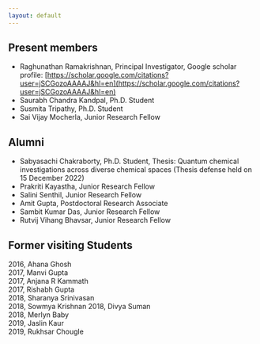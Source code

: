 ```yaml
---
layout: default
---
```


## Present members

- Raghunathan Ramakrishnan, Principal Investigator, Google scholar profile: [https://scholar.google.com/citations?user=jSCGozoAAAAJ&hl=en](https://scholar.google.com/citations?user=jSCGozoAAAAJ&hl=en)         
- Saurabh Chandra Kandpal, Ph.D. Student  
- Susmita Tripathy, Ph.D. Student  
- Sai Vijay Mocherla, Junior Research Fellow    
      
## Alumni   

- Sabyasachi Chakraborty, Ph.D. Student, Thesis: Quantum chemical investigations across diverse chemical spaces (Thesis defense held on 15 December 2022)     
- Prakriti Kayastha, Junior Research Fellow     
- Salini Senthil, Junior Research Fellow      
- Amit Gupta, Postdoctoral Research Associate      
- Sambit Kumar Das, Junior Research Fellow      
- Rutvij Vihang Bhavsar, Junior Research Fellow 

## Former visiting Students      
2016, Ahana Ghosh   
2017, Manvi Gupta      
2017, Anjana R Kammath     
2017, Rishabh Gupta      
2018, Sharanya Srinivasan      
2018, Sowmya Krishnan
2018, Divya Suman    
2018, Merlyn Baby    
2019, Jaslin Kaur      
2019, Rukhsar Chougle        



